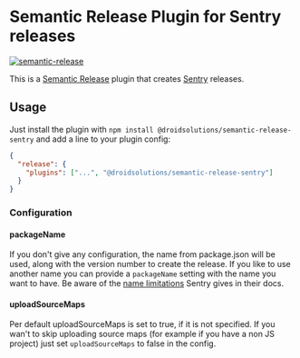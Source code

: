 # Semantic Release Plugin for Sentry releases

[![semantic-release](https://img.shields.io/badge/%20%20%F0%9F%93%A6%F0%9F%9A%80-semantic--release-e10079.svg)](https://github.com/semantic-release/semantic-release)

This is a [Semantic Release](https://github.com/semantic-release/semantic-release) plugin that creates [Sentry](https://sentry.io/) releases.

## Usage

Just install the plugin with `npm install @droidsolutions/semantic-release-sentry` and add a line to your plugin config:

```json
{
  "release": {
    "plugins": ["...", "@droidsolutions/semantic-release-sentry"]
  }
}
```

### Configuration

#### packageName

If you don't give any configuration, the name from package.json will be used, along with the version number to create the release. If you like to use another name you can provide a `packageName` setting with the name you want to have. Be aware of the [name limitations](https://docs.sentry.io/workflow/releases/?platform=node#configure-sdk) Sentry gives in their docs.

#### uploadSourceMaps

Per default uploadSourceMaps is set to true, if it is not specified. If you wan't to skip uploading source maps (for example if you have a non JS project) just set `uploadSourceMaps` to false in the config.
